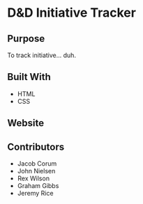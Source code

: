 # D&D Initiative Tracker

## Purpose

To track initiative... duh.

## Built With

- HTML
- CSS 

## Website

## Contributors

- Jacob Corum
- John Nielsen
- Rex Wilson
- Graham Gibbs
- Jeremy Rice
